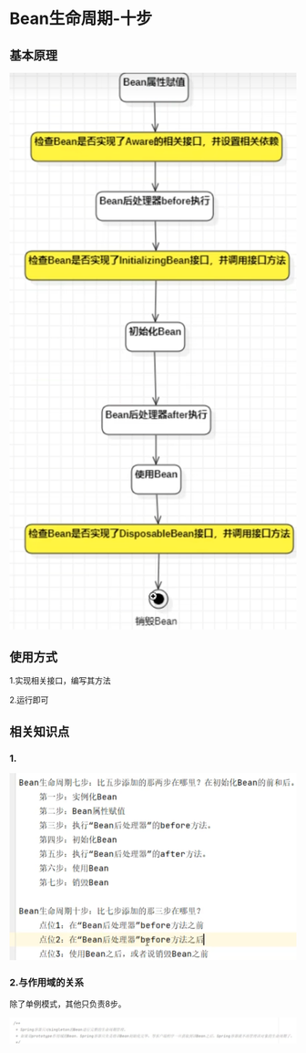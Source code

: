 # Bean生命周期-十步

## 基本原理

![image-20240808203636263](../../TyporaImage/Spring/image-20240808203636263.png)

## 使用方式

1.实现相关接口，编写其方法

2.运行即可



## 相关知识点

### 1.

![image-20240808203544632](../../TyporaImage/Spring/image-20240808203544632.png)

### 2.与作用域的关系

除了单例模式，其他只负责8步。

![image-20240808205945811](../../TyporaImage/Spring/image-20240808205945811.png)